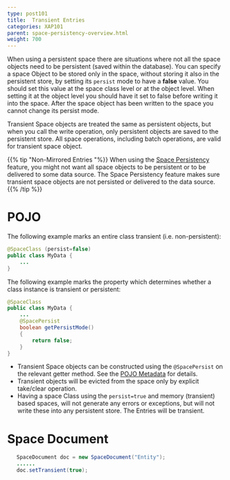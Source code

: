```yaml
---
type: post101
title:  Transient Entries
categories: XAP101
parent: space-persistency-overview.html
weight: 700
---
```



When using a persistent space there are situations where not all the space objects need to be persistent (saved within the database). You can specify a space Object to be stored only in the space, without storing it also in the persistent store, by setting its `persist` mode to have a **false** value. You should set this value at the space class level or at the object level. When setting it at the object level you should have it set to false before writing it into the space. After the space object has been written to the space you cannot change its persist mode.

Transient Space objects are treated the same as persistent objects, but when you call the write operation, only persistent objects are saved to the persistent store. All space operations, including batch operations, are valid for transient space object.

{{% tip "Non-Mirrored Entries "%}}
When using the [Space Persistency](./space-persistency.html) feature, you might not want all space objects to be persistent or to be delivered to some data source. The Space Persistency feature makes sure transient space objects are not persisted or delivered to the data source.
{{% /tip %}}


# POJO 

The following example marks an entire class transient (i.e. non-persistent):

```java
@SpaceClass (persist=false)
public class MyData {
	...
}
```

The following example marks the property which determines whether a class instance is transient or persistent:

```java
@SpaceClass
public class MyData {
	...
	@SpacePersist
	boolean getPersistMode()
	{
		return false;
	}
}
```

- Transient Space objects can be constructed using the `@SpacePersist` on the relevant getter method. See the [POJO Metadata](./modeling-your-data.html) for details.
- Transient objects will be evicted from the space only by explicit take/clear operation.
- Having a space Class using the `persist=true` and memory (transient) based spaces, will not generate any errors or exceptions, but will not write these into any persistent store. The Entries will be transient.


# Space Document

```java
   SpaceDocument doc = new SpaceDocument("Entity");
   ......		
   doc.setTransient(true);
```